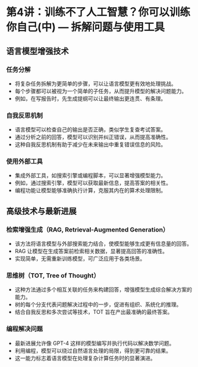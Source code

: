 # 第4讲：训练不了人工智慧？你可以训练你自己(中) — 拆解问题与使用工具

## **语言模型增强技术**

### **任务分解**

  * 将复杂任务拆解为更简单的步骤，可以让语言模型更有效地处理挑战。
  * 每个步骤都可以被视为一个简单的子任务，从而提升模型的解决问题能力。
  * 例如，在写报告时，先生成提纲可以让最终输出更连贯、有条理。

### **自我反思机制**

  * 语言模型可以检查自己的输出是否正确，类似学生复查考试答案。
  * 通过分析之前的回答，模型可以识别并纠正错误，从而提高准确性。
  * 这种自我反思机制有助于减少在未来输出中重复错误信息的风险。

### **使用外部工具**

  * 集成外部工具，如搜索引擎或编程脚本，可以显著增强模型能力。
  * 例如，通过搜索引擎，模型可以获取最新信息，提高答案的相关性。
  * 编程功能让模型能够准确执行计算，克服其内在的算术处理限制。


## **高级技术与最新进展**

### **检索增强生成（RAG, Retrieval-Augmented Generation）**

  * 该方法将语言模型与外部搜索能力结合，使模型能够生成更有信息量的回答。
  * RAG 让模型在生成答案前检索相关数据，显著提高回答的准确性。
  * 实现简单，无需重新训练模型，可广泛应用于各类场景。

### **思维树（TOT, Tree of Thought）**

  * 这种方法通过多个相互关联的任务来构建回答，增强模型生成综合解决方案的能力。
  * 树的每个分支代表问题解决过程中的一步，促进有组织、系统化的推理。
  * 结合自我反思和多次尝试等技术，TOT 旨在产出最准确的最终答案。

### **编程解决问题**

  * 最新进展允许像 GPT-4 这样的模型编写并执行代码以解决数学问题。
  * 利用编程，模型可以绕过自然语言处理的局限，得到更可靠的结果。
  * 这一能力标志着语言模型在处理复杂计算任务时的显著演进。

